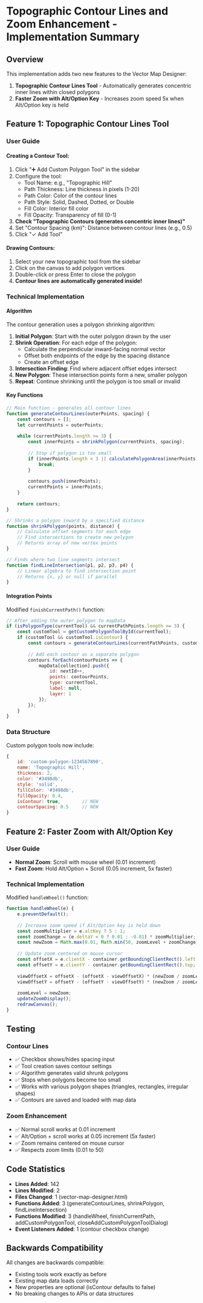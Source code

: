 # Topographic Contour Lines and Zoom Enhancement - Implementation Summary

## Overview
This implementation adds two new features to the Vector Map Designer:
1. **Topographic Contour Lines Tool** - Automatically generates concentric inner lines within closed polygons
2. **Faster Zoom with Alt/Option Key** - Increases zoom speed 5x when Alt/Option key is held

## Feature 1: Topographic Contour Lines Tool

### User Guide

#### Creating a Contour Tool:
1. Click "➕ Add Custom Polygon Tool" in the sidebar
2. Configure the tool:
   - Tool Name: e.g., "Topographic Hill"
   - Path Thickness: Line thickness in pixels (1-20)
   - Path Color: Color of the contour lines
   - Path Style: Solid, Dashed, Dotted, or Double
   - Fill Color: Interior fill color
   - Fill Opacity: Transparency of fill (0-1)
3. **Check "Topographic Contours (generates concentric inner lines)"**
4. Set "Contour Spacing (km)": Distance between contour lines (e.g., 0.5)
5. Click "✓ Add Tool"

#### Drawing Contours:
1. Select your new topographic tool from the sidebar
2. Click on the canvas to add polygon vertices
3. Double-click or press Enter to close the polygon
4. **Contour lines are automatically generated inside!**

### Technical Implementation

#### Algorithm
The contour generation uses a polygon shrinking algorithm:

1. **Initial Polygon**: Start with the outer polygon drawn by the user
2. **Shrink Operation**: For each edge of the polygon:
   - Calculate the perpendicular inward-facing normal vector
   - Offset both endpoints of the edge by the spacing distance
   - Create an offset edge
3. **Intersection Finding**: Find where adjacent offset edges intersect
4. **New Polygon**: These intersection points form a new, smaller polygon
5. **Repeat**: Continue shrinking until the polygon is too small or invalid

#### Key Functions

```javascript
// Main function - generates all contour lines
function generateContourLines(outerPoints, spacing) {
    const contours = [];
    let currentPoints = outerPoints;
    
    while (currentPoints.length >= 3) {
        const innerPoints = shrinkPolygon(currentPoints, spacing);
        
        // Stop if polygon is too small
        if (innerPoints.length < 3 || calculatePolygonArea(innerPoints) < spacing * spacing * 0.5) {
            break;
        }
        
        contours.push(innerPoints);
        currentPoints = innerPoints;
    }
    
    return contours;
}

// Shrinks a polygon inward by a specified distance
function shrinkPolygon(points, distance) {
    // Calculate offset segments for each edge
    // Find intersections to create new polygon
    // Returns array of new vertex points
}

// Finds where two line segments intersect
function findLineIntersection(p1, p2, p3, p4) {
    // Linear algebra to find intersection point
    // Returns {x, y} or null if parallel
}
```

#### Integration Points

Modified `finishCurrentPath()` function:
```javascript
// After adding the outer polygon to mapData
if (isPolygonType(currentTool) && currentPathPoints.length >= 3) {
    const customTool = getCustomPolygonToolById(currentTool);
    if (customTool && customTool.isContour) {
        const contours = generateContourLines(currentPathPoints, customTool.contourSpacing);
        
        // Add each contour as a separate polygon
        contours.forEach(contourPoints => {
            mapData[collection].push({
                id: nextId++,
                points: contourPoints,
                type: currentTool,
                label: null,
                layer: 1
            });
        });
    }
}
```

### Data Structure

Custom polygon tools now include:
```javascript
{
    id: 'custom-polygon-1234567890',
    name: 'Topographic Hill',
    thickness: 2,
    color: '#3498db',
    style: 'solid',
    fillColor: '#3498db',
    fillOpacity: 0.4,
    isContour: true,        // NEW
    contourSpacing: 0.5     // NEW
}
```

## Feature 2: Faster Zoom with Alt/Option Key

### User Guide

- **Normal Zoom**: Scroll with mouse wheel (0.01 increment)
- **Fast Zoom**: Hold Alt/Option + Scroll (0.05 increment, 5x faster)

### Technical Implementation

Modified `handleWheel()` function:
```javascript
function handleWheel(e) {
    e.preventDefault();
    
    // Increase zoom speed if Alt/Option key is held down
    const zoomMultiplier = e.altKey ? 5 : 1;
    const zoomChange = (e.deltaY < 0 ? 0.01 : -0.01) * zoomMultiplier;
    const newZoom = Math.max(0.01, Math.min(50, zoomLevel + zoomChange));
    
    // Update zoom centered on mouse cursor
    const offsetX = e.clientX - container.getBoundingClientRect().left;
    const offsetY = e.clientY - container.getBoundingClientRect().top;
    
    viewOffsetX = offsetX - (offsetX - viewOffsetX) * (newZoom / zoomLevel);
    viewOffsetY = offsetY - (offsetY - viewOffsetY) * (newZoom / zoomLevel);
    
    zoomLevel = newZoom;
    updateZoomDisplay();
    redrawCanvas();
}
```

## Testing

### Contour Lines
- ✅ Checkbox shows/hides spacing input
- ✅ Tool creation saves contour settings
- ✅ Algorithm generates valid shrunk polygons
- ✅ Stops when polygons become too small
- ✅ Works with various polygon shapes (triangles, rectangles, irregular shapes)
- ✅ Contours are saved and loaded with map data

### Zoom Enhancement
- ✅ Normal scroll works at 0.01 increment
- ✅ Alt/Option + scroll works at 0.05 increment (5x faster)
- ✅ Zoom remains centered on mouse cursor
- ✅ Respects zoom limits (0.01 to 50)

## Code Statistics

- **Lines Added**: 142
- **Lines Modified**: 2
- **Files Changed**: 1 (vector-map-designer.html)
- **Functions Added**: 3 (generateContourLines, shrinkPolygon, findLineIntersection)
- **Functions Modified**: 3 (handleWheel, finishCurrentPath, addCustomPolygonTool, closeAddCustomPolygonToolDialog)
- **Event Listeners Added**: 1 (contour checkbox change)

## Backwards Compatibility

All changes are backwards compatible:
- Existing tools work exactly as before
- Existing map data loads correctly
- New properties are optional (isContour defaults to false)
- No breaking changes to APIs or data structures
